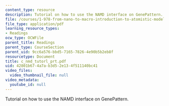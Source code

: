 ```yaml
---
content_type: resource
description: Tutorial on how to use the NAMD interface on GenePattern.
file: /courses/1-978-from-nano-to-macro-introduction-to-atomistic-modeling-techniques-january-iap-2007/42801b674a7ab3d52e134f511140bc41_c_nmd_tutorl_prt.pdf
file_type: application/pdf
learning_resource_types:
- Readings
ocw_type: OCWFile
parent_title: Readings
parent_type: CourseSection
parent_uid: 9cc6a576-bbd5-7165-7826-4e90b5b2eb8f
resourcetype: Document
title: c_nmd_tutorl_prt.pdf
uid: 42801b67-4a7a-b3d5-2e13-4f511140bc41
video_files:
  video_thumbnail_file: null
video_metadata:
  youtube_id: null
---
```

Tutorial on how to use the NAMD interface on GenePattern.